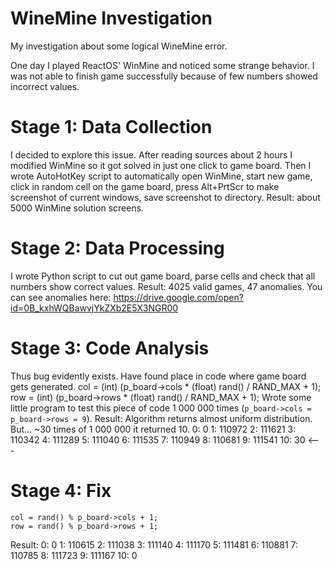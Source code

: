 # WineMine Investigation
My investigation about some logical WineMine error.

One day I played ReactOS' WinMine and noticed some strange behavior. I was not able to finish game successfully because of few numbers showed incorrect values.

# Stage 1: Data Collection
I decided to explore this issue. After reading sources about 2 hours I modified WinMine so it got solved in just one click to game board. Then I wrote AutoHotKey script to automatically open WinMine, start new game, click in random cell on the game board, press Alt+PrtScr to make screenshot of current windows, save screenshot to directory. Result: about 5000 WinMine solution screens.

# Stage 2: Data Processing
I wrote Python script to cut out game board, parse cells and check that all numbers show correct values. Result: 4025 valid games, 47 anomalies. You can see anomalies here: https://drive.google.com/open?id=0B_kxhWQBawvjYkZXb2E5X3NGR00

# Stage 3: Code Analysis
Thus bug evidently exists. Have found place in code where game board gets generated.
    col = (int) (p_board->cols * (float) rand() / RAND_MAX + 1);
    row = (int) (p_board->rows * (float) rand() / RAND_MAX + 1);
Wrote some little program to test this piece of code 1 000 000 times (`p_board->cols = p_board->rows = 9`).
Result: Algorithm returns almost uniform distribution. But... ~30 times of 1 000 000 it returned 10.
    0: 0
    1: 110972
    2: 111621
    3: 110342
    4: 111289
    5: 111040
    6: 111535
    7: 110949
    8: 110681
    9: 111541
    10: 30 <---

# Stage 4: Fix
    col = rand() % p_board->cols + 1;
    row = rand() % p_board->rows + 1;

Result:
    0: 0
    1: 110615
    2: 111038
    3: 111140
    4: 111170
    5: 111481
    6: 110881
    7: 110785
    8: 111723
    9: 111167
    10: 0
